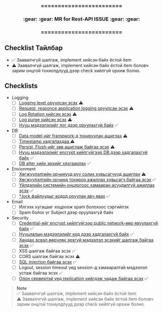 <div align="center">
<h3>========================</h3>
<h3>:gear: :gear: MR for Rest-API ISSUE :gear: :gear:</h3>
<h3>========================</h3>
</div>

## Checklist Тайлбар
* :white_check_mark: Заавалчгүй шалгаж, implement хийсэн байх ёстой item  
* :warning: Заавалчгүй шалгаж, implement хийсэн байх ёстой item боловч зарим онцгой тохиолдлууд дээр check хийлгүй орхиж болно.

## Checklists

- Logging
  - [ ] [Logging level оруулсан эсэх](https://gitlab.unimedia.mn/ums-example-group/ums-example-project/-/wikis/back-end#logging-level) :warning:
  - [ ] [Request, responce application logging оруулсан эсэх](https://gitlab.unimedia.mn/ums-example-group/ums-example-project/-/wikis/back-end#logging-level) :warning:
  - [ ] [Log Rotation хийсэн эсэх](https://gitlab.unimedia.mn/ums-example-group/ums-example-project/-/wikis/back-end#log-rotation-purge) :warning:
  - [ ] [Log purge хийсэн эсэх](https://gitlab.unimedia.mn/ums-example-group/ums-example-project/-/wikis/back-end#log-rotation-purge) :warning:
  - [ ] [Нууц мэдээлэлийг лог дээр оруулахгүй байх](https://gitlab.unimedia.mn/ums-example-group/ums-example-project/-/wikis/back-end#no-sensitive-information-in-log) :white_check_mark:
- DB
  - [ ] [Data model-ийг framework-д тохируулан ашиглах](https://gitlab.unimedia.mn/ums-example-group/ums-example-project/-/wikis/back-end#no-raw-sql) :warning:
  - [ ] [Timestamp хадгалахдаа ](https://gitlab.unimedia.mn/ums-example-group/ums-example-project/-/wikis/back-end#timestamp-utc) :warning:
  - [ ] [Persist, Flush-ийг зөв ашиглаж байгаа эсэх](https://gitlab.unimedia.mn/ums-example-group/ums-example-project/-/wikis/back-end#commit-transactions) :warning:
  - [ ] [Нууц мэдээлэлийг encrypt хийлгүйгээр DB дээр хадгалахгүй байх](https://gitlab.unimedia.mn/ums-example-group/ums-example-project/-/wikis/back-end#logging-level) :white_check_mark:
  - [ ] [DB alter хийх эрхийг хязгаарлах](https://gitlab.unimedia.mn/ums-example-group/ums-example-project/-/wikis/back-end#db-user-privileges) :white_check_mark:
- Envionment
  - [ ] [Хөгжүүлэлтийн орчинууд руу солих хувьсагчууд ашиглах](https://gitlab.unimedia.mn/ums-example-group/ums-example-project/-/wikis/back-end#environment-variables) :warning:
  - [ ] [Хөгжүүлэлтийн орчинд тохирон ажиллах хувьсагч байгаа эсэх](https://gitlab.unimedia.mn/ums-example-group/ums-example-project/-/wikis/back-end#environment-variables) :white_check_mark:
  - [ ] [Үйлдэлийн системийн онцлогоос хамааран асуудалгүй ажиллах эсэх](https://gitlab.unimedia.mn/ums-example-group/ums-example-project/-/wikis/back-end#os-characteristics) :white_check_mark:
  - [ ] [*.lock файлуудыг кодод оруулан авч явах](https://gitlab.unimedia.mn/ums-example-group/ums-example-project/-/wikis/back-end#lock-files-in-git) :white_check_mark:
- Email
  - [ ] Илгээх хугацааг хоцроож spam болохоос сэргийлэх
  - [ ] Spam болох үг Subject дээр оруулахгүй байх
- Security
  - [ ] [Credential-ийг encrypt хийлгүйгээр public network-өөр явуулахгүй байх](https://gitlab.unimedia.mn/ums-example-group/ums-example-project/-/wikis/back-end#ssl) :white_check_mark:
  - [ ] [Нууцлалын мэдээлэлийг код дээр хадгалахгүй байх](https://gitlab.unimedia.mn/ums-example-group/ums-example-project/-/wikis/back-end#no-sensitive-information-in-git) :white_check_mark:
  - [ ] [Хандах эсвэл өөрчлөх эрхгүй мэдээлэл эсэхийг шалгаж байгаа эсэх](https://gitlab.unimedia.mn/ums-example-group/ums-example-project/-/wikis/back-end#data-permission) :white_check_mark:
  - [ ] XSS шалгаж байгаа эсэх :white_check_mark:
  - [ ] CORS шалгаж байгаа эсэх :warning:
  - [ ] [SQL injection байгаа эсэх](https://gitlab.unimedia.mn/ums-example-group/ums-example-project/-/wikis/back-end#no-raw-sql) :white_check_mark:
  - [ ] Logout, session timeout үед session-д хамааралтай мэдээлэл устаж байгаа эсэх :white_check_mark:
  - [ ] [Олон сервертэй үед replication хийгдэж чадаж байгаа эсэх](https://gitlab.unimedia.mn/ums-example-group/ums-example-project/-/wikis/back-end#session-replication) :white_check_mark:

> **Note**  
 :white_check_mark: Заавалчгүй шалгаж, implement хийсэн байх ёстой item  
 :warning: Заавалчгүй шалгаж, implement хийсэн байх ёстой item боловч зарим онцгой тохиулдлууд дээр check хийлгүй орхиж болно.
